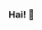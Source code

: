 ### Hai! 👋
<!--
<p align='left'>
  <a href="https://github.com/Naqii">
   <img height="180em" src="https://github-readme-stats-eight-theta.vercel.app/api?username=Naqii&show_icons=true&theme=algolia&include_all_commits=true&count_private=true"/>
    <img height="180em" src="https://github-readme-stats-eight-theta.vercel.app/api/top-langs/?username=Naqii&layout=compact&langs_count=8&theme=algolia"/>
  </a>
 </p>

**Naqii/Naqii** is a ✨ _special_ ✨ repository because its `README.md` (this file) appears on your GitHub profile.

Here are some ideas to get you started:

- 🔭 I’m currently working on ...
- 🌱 I’m currently learning ...
- 👯 I’m looking to collaborate on ...
- 🤔 I’m looking for help with ...
- 💬 Ask me about ...
- 📫 How to reach me: ...
- 😄 Pronouns: ...
- ⚡ Fun fact: ...
-->
